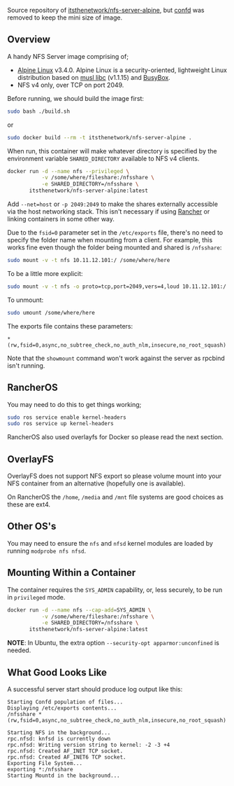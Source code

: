 Source repository of [itsthenetwork/nfs-server-alpine](https://hub.docker.com/r/itsthenetwork/nfs-server-alpine/),
but [confd](https://github.com/kelseyhightower/confd) was removed to keep the mini size of image.

## Overview

A handy NFS Server image comprising of;

- [Alpine Linux](http://www.alpinelinux.org/) v3.4.0. Alpine Linux is a security-oriented,
  lightweight Linux distribution based on [musl libc](https://www.musl-libc.org/) (v1.1.15)
  and [BusyBox](https://www.busybox.net/).
- NFS v4 only, over TCP on port 2049.

Before running, we should build the image first:

```bash
sudo bash ./build.sh
```
or

```bash
sudo docker build --rm -t itsthenetwork/nfs-server-alpine .
```

When run, this container will make whatever directory is specified by the environment
variable `SHARED_DIRECTORY` available to NFS v4 clients.

```bash
docker run -d --name nfs --privileged \
           -v /some/where/fileshare:/nfsshare \
           -e SHARED_DIRECTORY=/nfsshare \
       itsthenetwork/nfs-server-alpine:latest
```

Add `--net=host` or `-p 2049:2049` to make the shares externally accessible via the host networking stack.
This isn't necessary if using [Rancher](http://rancher.com/) or linking containers in some other way.

Due to the `fsid=0` parameter set in the `/etc/exports` file,
there's no need to specify the folder name when mounting from a client.
For example, this works fine even though the folder being mounted and shared is `/nfsshare`:

```bash
sudo mount -v -t nfs 10.11.12.101:/ /some/where/here
```

To be a little more explicit:

```bash
sudo mount -v -t nfs -o proto=tcp,port=2049,vers=4,loud 10.11.12.101:/ /some/where/here
```

To unmount:

```bash
sudo umount /some/where/here
```

The exports file contains these parameters:

```
*(rw,fsid=0,async,no_subtree_check,no_auth_nlm,insecure,no_root_squash)
```

Note that the `showmount` command won't work against the server as rpcbind isn't running.

## RancherOS

You may need to do this to get things working;
```bash
sudo ros service enable kernel-headers
sudo ros service up kernel-headers
```

RancherOS also used overlayfs for Docker so please read the next section.

## OverlayFS

OverlayFS does not support NFS export so please volume mount into your NFS container
from an alternative (hopefully one is available).

On RancherOS the `/home`, `/media` and `/mnt` file systems are good choices as these are ext4.

## Other OS's

You may need to ensure the `nfs` and `nfsd` kernel modules are loaded by running `modprobe nfs nfsd`.

## Mounting Within a Container

The container requires the `SYS_ADMIN` capability, or, less securely, to be run in `privileged` mode.

```bash
docker run -d --name nfs --cap-add=SYS_ADMIN \
           -v /some/where/fileshare:/nfsshare \
           -e SHARED_DIRECTORY=/nfsshare \
       itsthenetwork/nfs-server-alpine:latest
```

**NOTE**: In Ubuntu, the extra option `--security-opt apparmor:unconfined` is needed.

## What Good Looks Like

A successful server start should produce log output like this:

```
Starting Confd population of files...
Displaying /etc/exports contents...
/nfsshare *(rw,fsid=0,async,no_subtree_check,no_auth_nlm,insecure,no_root_squash)

Starting NFS in the background...
rpc.nfsd: knfsd is currently down
rpc.nfsd: Writing version string to kernel: -2 -3 +4
rpc.nfsd: Created AF_INET TCP socket.
rpc.nfsd: Created AF_INET6 TCP socket.
Exporting File System...
exporting *:/nfsshare
Starting Mountd in the background...
```
